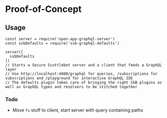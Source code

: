 # Proof-of-Concept

## Usage

```
const server = require('open-app-graphql-server')
const ssbDefaults = require('ssb-graphql-defaults')

server([
  ssbDefaults
])
// Starts a Secure Scuttlebot server and a client that feeds a GraphQL layer
// Use http://localhost:4000/graphql for queries, /subscriptions for subscriptions and /playground for interactive GraphQL IDE
// The defaults plugin takes care of bringing the right SSB plugins as well as GraphQL types and resolvers to be stitched together
```

### Todo

- Move `fs` stuff to client, start server with query containing paths

